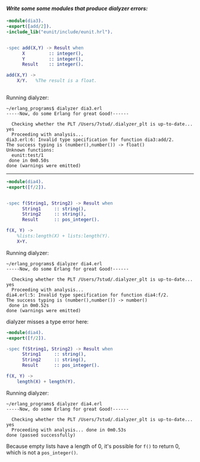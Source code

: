#### *Write some some modules that produce dialyzer errors:*


```erlang
-module(dia3).
-export([add/2]).
-include_lib("eunit/include/eunit.hrl").


-spec add(X,Y) -> Result when
      X         :: integer(),
      Y         :: integer(),
      Result    :: integer().

add(X,Y) ->
    X/Y.   %The result is a float.
    
```

Running dialyzer:
```
~/erlang_programs$ dialyzer dia3.erl 
-----Now, do some Erlang for great Good!------

  Checking whether the PLT /Users/7stud/.dialyzer_plt is up-to-date... yes
  Proceeding with analysis...
dia3.erl:6: Invalid type specification for function dia3:add/2. 
The success typing is (number(),number()) -> float()
Unknown functions:
  eunit:test/1
 done in 0m0.50s
done (warnings were emitted)
```

------------
```erlang
-module(dia4).
-export([f/2]).


-spec f(String1, String2) -> Result when
      String1     :: string(),
      String2     :: string(),
      Result      :: pos_integer().

f(X, Y) ->
    %lists:length(X) + lists:length(Y).
    X+Y.
```

Running dialyzer:

```
~/erlang_programs$ dialyzer dia4.erl 
-----Now, do some Erlang for great Good!------

  Checking whether the PLT /Users/7stud/.dialyzer_plt is up-to-date... yes
  Proceeding with analysis...
dia4.erl:5: Invalid type specification for function dia4:f/2. 
The success typing is (number(),number()) -> number()
 done in 0m0.52s
done (warnings were emitted)

```

dialyzer misses a type error here:
```erlang
-module(dia4).
-export([f/2]).

-spec f(String1, String2) -> Result when
      String1     :: string(),
      String2     :: string(),
      Result      :: pos_integer().

f(X, Y) ->
    length(X) + length(Y).
```

Running dialyzer:
```
~/erlang_programs$ dialyzer dia4.erl
-----Now, do some Erlang for great Good!------

  Checking whether the PLT /Users/7stud/.dialyzer_plt is up-to-date... yes
  Proceeding with analysis... done in 0m0.53s
done (passed successfully)
```

Because empty lists have a length of 0, it's possible for `f()` to return 0, which is not a `pos_integer()`.
